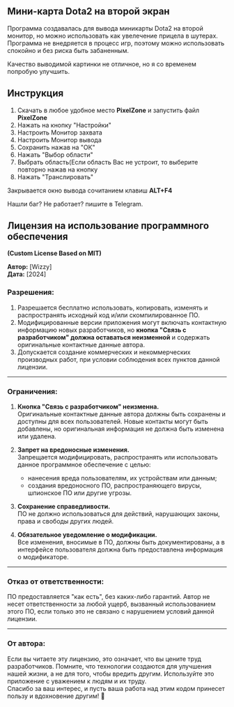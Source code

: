 ## Мини-карта Dota2 на второй экран
Программа создавалась для вывода миникарты Dota2 на второй монитор, но можно использовать как увелечение прицела в шутерах.
Программа не внедряется в процесс игр, поэтому можно использовать спокойно и без риска быть забаненным.

Качество выводимой картинки не отличное, но я со временем попробую улучшить.

## Инструкция 
1. Скачать в любое удобное место **PixelZone** и запустить файл  **PixelZone**
2. Нажать на кнопку "Настройки"
3. Настроить Монитор захвата
4. Настроить Монитор вывода
5. Сохранить нажав на "ОК"
6. Нажать "Выбор области"
7. Выбрать область(Если область Вас не устроит, то выберите повторно нажав на кнопку
8. Нажать "Транслировать"

Закрывается окно вывода сочитанием клавиш **ALT+F4**

Нашли баг? Не работает? пишите в Telegram.


## Лицензия на использование программного обеспечения
**(Custom License Based on MIT)**

**Автор:** [Wizzy]  
**Дата:** [2024]  

### Разрешения:
1. Разрешается бесплатно использовать, копировать, изменять и распространять исходный код и/или скомпилированное ПО.
2. Модифицированные версии приложения могут включать контактную информацию новых разработчиков, но **кнопка "Связь с разработчиком" должна оставаться неизменной** и содержать оригинальные контактные данные автора.
3. Допускается создание коммерческих и некоммерческих производных работ, при условии соблюдения всех пунктов данной лицензии.

---

### Ограничения:
1. **Кнопка "Связь с разработчиком" неизменна.**  
   Оригинальные контактные данные автора должны быть сохранены и доступны для всех пользователей. Новые контакты могут быть добавлены, но оригинальная информация не должна быть изменена или удалена.

2. **Запрет на вредоносные изменения.**  
   Запрещается модифицировать, распространять или использовать данное программное обеспечение с целью:
   - нанесения вреда пользователям, их устройствам или данным;
   - создания вредоносного ПО, распространяющего вирусы, шпионское ПО или другие угрозы.

3. **Сохранение справедливости.**  
   ПО не должно использоваться для действий, нарушающих законы, права и свободы других людей.

4. **Обязательное уведомление о модификации.**  
   Все изменения, вносимые в ПО, должны быть документированы, а в интерфейсе пользователя должна быть предоставлена информация о модификаторе.

---

### Отказ от ответственности:
ПО предоставляется "как есть", без каких-либо гарантий. Автор не несет ответственности за любой ущерб, вызванный использованием этого ПО, если только это не связано с нарушением условий данной лицензии.

---

### От автора:
Если вы читаете эту лицензию, это означает, что вы цените труд разработчиков. Помните, что технологии создаются для улучшения нашей жизни, а не для того, чтобы вредить другим. Используйте это приложение с уважением к людям и их труду.  
Спасибо за ваш интерес, и пусть ваша работа над этим кодом принесет пользу и вдохновение другим! 🌟
